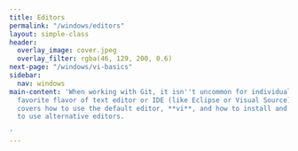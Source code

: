 ```yaml
---
title: Editors
permalink: "/windows/editors"
layout: simple-class
header:
  overlay_image: cover.jpeg
  overlay_filter: rgba(46, 129, 200, 0.6)
next-page: "/windows/vi-basics"
sidebar:
  nav: windows
main-content: 'When working with Git, it isn''t uncommon for individuals to use their
  favorite flavor of text editor or IDE (like Eclipse or Visual Source). This section
  covers how to use the default editor, **vi**, and how to install and configure Git
  to use alternative editors.

'
---
```


